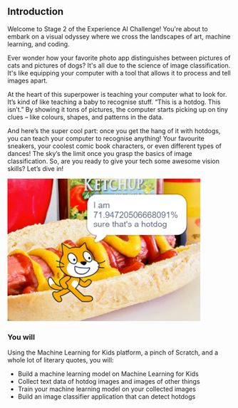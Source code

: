 ## Introduction
Welcome to Stage 2 of the Experience AI Challenge! You're about to embark on a visual odyssey where we cross the landscapes of art, machine learning, and coding.

Ever wonder how your favorite photo app distinguishes between pictures of cats and pictures of dogs? It's all due to the science of image classification. It's like equipping your computer with a tool that allows it to process and tell images apart.

At the heart of this superpower is teaching your computer what to look for. It’s kind of like teaching a baby to recognise stuff. “This is a hotdog. This isn’t.” By showing it tons of pictures, the computer starts picking up on tiny clues – like colours, shapes, and patterns in the data.

And here’s the super cool part: once you get the hang of it with hotdogs, you can teach your computer to recognise anything! Your favourite sneakers, your coolest comic book characters, or even different types of dances! The sky’s the limit once you grasp the basics of image classification. So, are you ready to give your tech some awesome vision skills? Let’s dive in!


![Image showing a cat standing in front of a hotdog saying the confidence score of a machine learning model that it is indeed a hotdog](images/demo_shot.png)


### You will

Using the Machine Learning for Kids platform, a pinch of Scratch, and a whole lot of literary quotes, you will:
  + Build a machine learning model on Machine Learning for Kids
  + Collect text data of hotdog images and images of other things
  + Train your machine learning model on your collected images
  + Build an image classifier application that can detect hotdogs 

